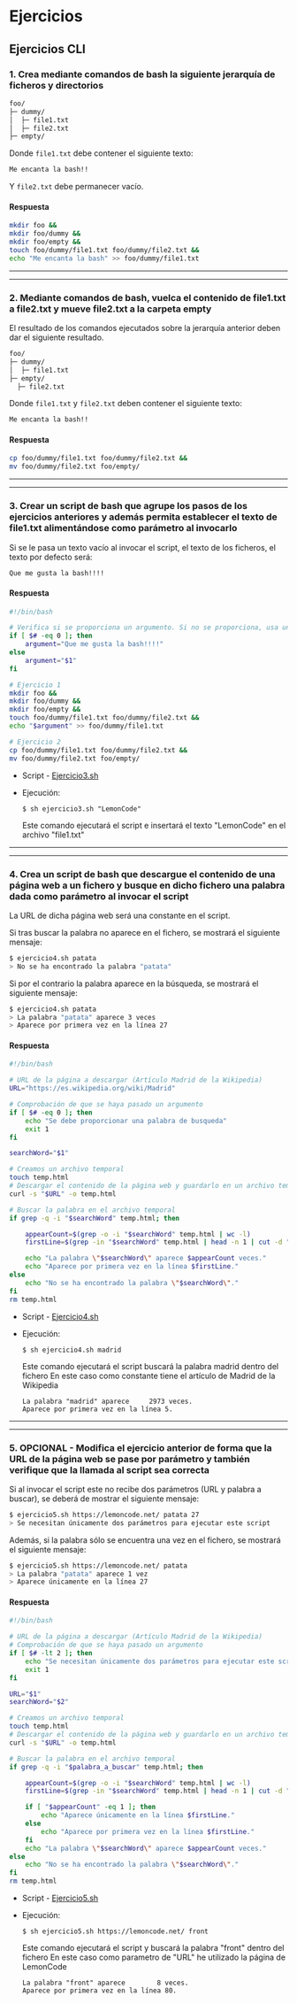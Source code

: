 # Ejercicios

## Ejercicios CLI

### 1. Crea mediante comandos de bash la siguiente jerarquía de ficheros y directorios

```bash
foo/
├─ dummy/
│  ├─ file1.txt
│  ├─ file2.txt
├─ empty/
```

Donde `file1.txt` debe contener el siguiente texto:

```bash
Me encanta la bash!!
```

Y `file2.txt` debe permanecer vacío.

#### Respuesta

```bash
mkdir foo &&
mkdir foo/dummy &&
mkdir foo/empty &&
touch foo/dummy/file1.txt foo/dummy/file2.txt &&
echo "Me encanta la bash" >> foo/dummy/file1.txt
```

---

---

### 2. Mediante comandos de bash, vuelca el contenido de file1.txt a file2.txt y mueve file2.txt a la carpeta empty

El resultado de los comandos ejecutados sobre la jerarquía anterior deben dar el siguiente resultado.

```bash
foo/
├─ dummy/
│  ├─ file1.txt
├─ empty/
  ├─ file2.txt
```

Donde `file1.txt` y `file2.txt` deben contener el siguiente texto:

```bash
Me encanta la bash!!
```

#### Respuesta

```bash
cp foo/dummy/file1.txt foo/dummy/file2.txt &&
mv foo/dummy/file2.txt foo/empty/
```

---

---

### 3. Crear un script de bash que agrupe los pasos de los ejercicios anteriores y además permita establecer el texto de file1.txt alimentándose como parámetro al invocarlo

Si se le pasa un texto vacío al invocar el script, el texto de los ficheros, el texto por defecto será:

```bash
Que me gusta la bash!!!!
```

#### Respuesta

```bash
#!/bin/bash

# Verifica si se proporciona un argumento. Si no se proporciona, usa un texto predeterminado.
if [ $# -eq 0 ]; then
    argument="Que me gusta la bash!!!!"
else
    argument="$1"
fi

# Ejercicio 1
mkdir foo &&
mkdir foo/dummy &&
mkdir foo/empty &&
touch foo/dummy/file1.txt foo/dummy/file2.txt &&
echo "$argument" >> foo/dummy/file1.txt

# Ejercicio 2
cp foo/dummy/file1.txt foo/dummy/file2.txt &&
mv foo/dummy/file2.txt foo/empty/
```

- Script - [Ejercicio3.sh](./scripts/ejercicio3.sh)

- Ejecución:
  ```
  $ sh ejercicio3.sh "LemonCode"
  ```
  Este comando ejecutará el script e insertará el texto "LemonCode" en el archivo "file1.txt"

---

---

### 4. Crea un script de bash que descargue el contenido de una página web a un fichero y busque en dicho fichero una palabra dada como parámetro al invocar el script

La URL de dicha página web será una constante en el script.

Si tras buscar la palabra no aparece en el fichero, se mostrará el siguiente mensaje:

```bash
$ ejercicio4.sh patata
> No se ha encontrado la palabra "patata"
```

Si por el contrario la palabra aparece en la búsqueda, se mostrará el siguiente mensaje:

```bash
$ ejercicio4.sh patata
> La palabra "patata" aparece 3 veces
> Aparece por primera vez en la línea 27
```

#### Respuesta

```bash
#!/bin/bash

# URL de la página a descargar (Artículo Madrid de la Wikipedia)
URL="https://es.wikipedia.org/wiki/Madrid"

# Comprobación de que se haya pasado un argumento
if [ $# -eq 0 ]; then
    echo "Se debe proporcionar una palabra de busqueda"
    exit 1
fi

searchWord="$1"

# Creamos un archivo temporal
touch temp.html
# Descargar el contenido de la página web y guardarlo en un archivo temporal
curl -s "$URL" -o temp.html

# Buscar la palabra en el archivo temporal
if grep -q -i "$searchWord" temp.html; then

    appearCount=$(grep -o -i "$searchWord" temp.html | wc -l)
    firstLine=$(grep -in "$searchWord" temp.html | head -n 1 | cut -d ":" -f 1)

    echo "La palabra \"$searchWord\" aparece $appearCount veces."
    echo "Aparece por primera vez en la línea $firstLine."
else
    echo "No se ha encontrado la palabra \"$searchWord\"."
fi
rm temp.html
```

- Script - [Ejercicio4.sh](./scripts/ejercicio4.sh)

- Ejecución:

  ```
  $ sh ejercicio4.sh madrid
  ```

  Este comando ejecutará el script buscará la palabra madrid dentro del fichero
  En este caso como constante tiene el artículo de Madrid de la Wikipedia

  ```
  La palabra "madrid" aparece     2973 veces.
  Aparece por primera vez en la línea 5.
  ```

---

---

### 5. OPCIONAL - Modifica el ejercicio anterior de forma que la URL de la página web se pase por parámetro y también verifique que la llamada al script sea correcta

Si al invocar el script este no recibe dos parámetros (URL y palabra a buscar), se deberá de mostrar el siguiente mensaje:

```bash
$ ejercicio5.sh https://lemoncode.net/ patata 27
> Se necesitan únicamente dos parámetros para ejecutar este script
```

Además, si la palabra sólo se encuentra una vez en el fichero, se mostrará el siguiente mensaje:

```bash
$ ejercicio5.sh https://lemoncode.net/ patata
> La palabra "patata" aparece 1 vez
> Aparece únicamente en la línea 27
```

#### Respuesta

```bash
#!/bin/bash

# URL de la página a descargar (Artículo Madrid de la Wikipedia)
# Comprobación de que se haya pasado un argumento
if [ $# -lt 2 ]; then
    echo "Se necesitan únicamente dos parámetros para ejecutar este script"
    exit 1
fi

URL="$1"
searchWord="$2"

# Creamos un archivo temporal
touch temp.html
# Descargar el contenido de la página web y guardarlo en un archivo temporal
curl -s "$URL" -o temp.html

# Buscar la palabra en el archivo temporal
if grep -q -i "$palabra_a_buscar" temp.html; then

    appearCount=$(grep -o -i "$searchWord" temp.html | wc -l)
    firstLine=$(grep -in "$searchWord" temp.html | head -n 1 | cut -d ":" -f 1)

    if [ "$appearCount" -eq 1 ]; then
        echo "Aparece únicamente en la línea $firstLine."
    else
        echo "Aparece por primera vez en la línea $firstLine."
    fi
    echo "La palabra \"$searchWord\" aparece $appearCount veces."
else
    echo "No se ha encontrado la palabra \"$searchWord\"."
fi
rm temp.html
```

- Script - [Ejercicio5.sh](./scripts/ejercicio5.sh)

- Ejecución:

  ```
  $ sh ejercicio5.sh https://lemoncode.net/ front
  ```

  Este comando ejecutará el script y buscará la palabra "front" dentro del fichero
  En este caso como parametro de "URL" he utilizado la página de LemonCode

  ```
  La palabra "front" aparece        8 veces.
  Aparece por primera vez en la línea 80.
  ```
